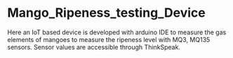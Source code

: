 # Mango_Ripeness_testing_Device
Here an IoT based device is developed with arduino IDE to measure the gas elements of mangoes to measure the ripeness level with MQ3, MQ135 sensors. Sensor values are accessible through ThinkSpeak. 
